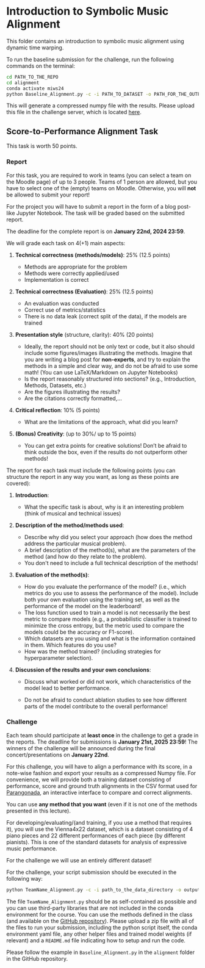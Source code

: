 # Introduction to Symbolic Music Alignment

This folder contains an introduction to symbolic music alignment using dynamic time warping.

To run the baseline submission for the challenge, run the following commands on the terminal:

```bash
cd PATH_TO_THE_REPO
cd alignment
conda activate miws24
python Baseline_Alignment.py -c -i PATH_TO_DATASET -o PATH_FOR_THE_OUTPUT
```

This will generate a compressed numpy file with the results. Please upload this file in the challenge server, which is located [here](https://challenges.cp.jku.at/challenge/21/).

## Score-to-Performance Alignment Task

This task is worth 50 points.

### Report

For this task, you are required to work in teams (you can select a team on the Moodle page) of up to 3 people. Teams of 1 person are allowed, but you have to select one of the (empty) teams on Moodle. Otherwise, you will **not** be allowed to submit your report!

For the project you will have to submit a report in the form of a blog post-like Jupyter Notebook.  The task will be graded based on the submitted report.

The deadline for the complete report is on **January 22nd, 2024 23:59**.

We will grade each task on 4(+1) main aspects:

1. **Technical correctness (methods/models)**: 25% (12.5 points)
    * Methods are appropriate for the problem
    * Methods were correctly applied/used
    * Implementation is correct

2. **Technical correctness (Evaluation)**: 25% (12.5 points)
    * An evaluation was conducted
    * Correct use of metrics/statistics
    * There is no data leak (correct split of the data), if the models are trained

3. **Presentation style** (structure, clarity): 40% (20 points)
    * Ideally, the report should not be only text or code, but it also should include some figures/images illustrating the methods. Imagine that you are writing a blog post for **non-experts**, and try to explain the methods in a simple and clear way, and do not be afraid to use some math! (You can use LaTeX/Markdown on Jupyter Notebooks)
    * Is the report reasonably structured into sections? (e.g., Introduction, Methods, Datasets, etc.)
    * Are the figures illustrating the results?
    * Are the citations correctly formatted,…

4. **Critical reflection**: 10% (5 points)
    * What are the limitations of the approach, what did you learn?

5. **(Bonus) Creativity**: (up to 30%/ up to 15 points)
    * You can get extra points for creative solutions! Don’t be afraid to think outside the box, even if the results do not outperform other methods!

The report for each task must include the following points (you can structure the report in any way you want, as long as these points are covered):

1. **Introduction**:
    * What the specific task is about, why is it an interesting problem (think of musical and technical issues)

2. **Description of the method/methods used**:
    * Describe why did you select your approach (how does the method address the particular musical problem).
    * A brief description of the method(s), what are the parameters of the method (and how do they relate to the problem).
    * You don't need to include a full technical description of the methods!

3. **Evaluation of the method(s)**:
    * How do you evaluate the performance of the model? (i.e., which metrics do you use to assess the performance of the model). Include both your own evaluation using the training set, as well as the performance of the model on the leaderboard!
    * The loss function used to train a model is not necessarily the best metric to compare models (e.g., a probabilistic classifier is trained to minimize the cross entropy, but the metric used to compare the models could be the accuracy or F1-score).
    * Which datasets are you using and what is the information contained in them. Which features do you use?
    * How was the method trained? (including strategies for hyperparameter selection).

4. **Discussion of the results and your own conclusions**:
    * Discuss what worked or did not work, which characteristics of the model lead to better performance.

    * Do not be afraid to conduct ablation studies to see how different parts of the model contribute to the overall performance!

### Challenge

Each team should participate at **least once** in the challenge to get a grade in the reports. The deadline for submissions is **January 21st, 2025 23:59**! The winners of the challenge will be announced during the final concert/presentations on **January 22nd**.

For this challenge, you will have to align a performance with its score, in a note-wise fashion and export your results as a compressed Numpy file. For convenience, we will provide both a training dataset consisting of performance, score and ground truth alignments in the CSV format used for [Parangonada](https://sildater.github.io/parangonada/), an interactive interface to compare and correct alignments.

You can use **any method that you want** (even if it is not one of the methods presented in this lecture).

For developing/evaluating/(and training, if you use a method that requires it), you will use the Vienna4x22 dataset, which is a dataset consisting of 4 piano pieces and 22 different performances of each piece (by different pianists). This is one of the standard datasets for analysis of expressive music performance.

For the challenge we will use an entirely different dataset!

For the challenge, your script submission should be executed in the following way:

```bash
python TeamName_Alignment.py -c -i path_to_the_data_directory -o output_directory
```

The file `TeamName_Alignment.py` should be as self-contained as possible and you can use third-party libraries that are not included in the conda environment for the course. You can use the methods defined in the class (and  available on the [GitHub repository](https://github.com/MusicalInformatics/miws2024/tree/main)). Please upload a zip file with all of the files to run your submission, including the python script itself, the conda environment yaml file, any other helper files and trained model weights (if relevant) and a `README.md` file indicating how to setup and run the code.

Please follow the example in `Baseline_Alignment.py` in the `alignment` folder in the GitHub repository.
